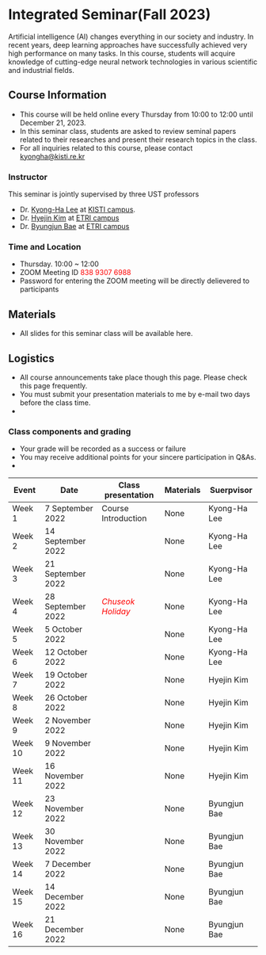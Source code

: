 # Integrated Seminar(Fall 2023)
Artificial intelligence (AI) changes everything in our society and industry. In recent years, deep learning approaches have successfully achieved very high performance on many tasks.
In this course, students will acquire knowledge of cutting-edge neural network technologies in various scientific and industrial fields.

## Course Information
- This course will be held online every Thursday from 10:00 to 12:00 until December 21, 2023.
- In this seminar class, students are asked to review seminal papers related to their researches and present their research topics in the class.
- For all inquiries related to this course, please contact kyongha@kisti.re.kr

### Instructor
This seminar is jointly supervised by three UST professors 
- Dr. <a href="mailto:kyongha@kisti.re.kr">Kyong-Ha Lee</a> at <a href="https://www.ust.ac.kr/prog/major/eng/sub03_03_02/IR/view.do?majorNo=32">KISTI campus</a>.
- Dr. <a href="mailto:marisan@etri.re.kr">Hyejin Kim</a> at <a href="https://www.ust.ac.kr/prog/campus/campus_eng/sub36_04/36/majorView.do?majorNo=71&kind=information">ETRI campus</a>
- Dr. <a href="mailto:1080i@etri.re.kr">Byungjun Bae</a> at <a href="https://www.ust.ac.kr/prog/campus/campus/sub36_04/36/majorView.do?majorNo=70&kind=information">ETRI campus</a>

### Time and Location
- Thursday. 10:00  ~ 12:00
- ZOOM Meeting ID<span style="color:red"> 838 9307 6988</span>
- Password for entering the ZOOM meeting will be directly delievered to participants 

## Materials
- All slides for this seminar class will be available here. 
## Logistics
- All course announcements take place though this page. Please check this page frequently.
- You must submit your presentation materials to me by e-mail two days before the class time.
- 
### Class components and grading
- Your grade will be recorded as a success or failure 
- You may receive additional points for your sincere participation in Q&As.
- 
|Event|Date| Class presentation| Materials|Suerpvisor|
|---------|----------|---------------------|------------|-----------
|Week 1|7 September 2022| Course Introduction| None|Kyong-Ha Lee|
|Week 2|14 September 2022| | None| Kyong-Ha Lee|
|Week 3|21 September 2022| | None| Kyong-Ha Lee|
|Week 4|28 September 2022|*<span style="color:red">Chuseok Holiday</span>*|None| Kyong-Ha Lee|
|Week 5|5 October 2022| | None| Kyong-Ha Lee|
|Week 6|12 October 2022| | None| Kyong-Ha Lee|
|Week 7|19 October 2022| | None| Hyejin Kim|
|Week 8|26 October 2022| | None| Hyejin Kim|
|Week 9|2 November 2022| | None| Hyejin Kim|
|Week 10|9 November 2022| | None| Hyejin Kim|
|Week 11|16 November 2022| | None| Hyejin Kim|
|Week 12|23 November 2022| | None| Byungjun Bae|
|Week 13|30 November 2022| | None| Byungjun Bae|
|Week 14|7 December 2022| | None| Byungjun Bae|
|Week 15|14 December 2022| | None| Byungjun Bae|
|Week 16|21 December 2022| | None| Byungjun Bae|


